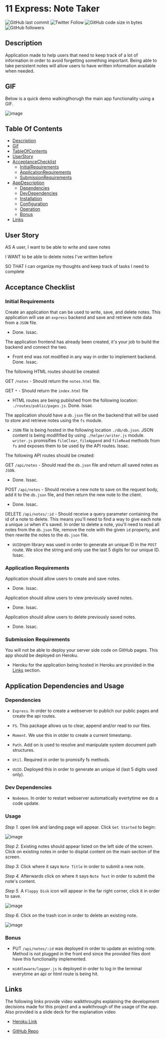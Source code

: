 # 11 Express: Note Taker

![GitHub last commit](https://img.shields.io/github/last-commit/carlosissac/mod11hwnotetaker) ![Twitter Follow](https://img.shields.io/twitter/follow/zzzakk_cccrlss?style=social) ![GitHub code size in bytes](https://img.shields.io/github/languages/code-size/carlosissac/mod11hwnotetaker) ![GitHub followers](https://img.shields.io/github/followers/carlosissac?style=social) 

## Description

Application made to help users that need to keep track of a lot of information in order to avoid forgetting something important. Being able to take persistent notes will allow users to have written information available when needed.

## GIF

Below is a quick demo walkingthorugh the main app functionality using a GIF.

![image](./public/assets/images/mod11hwnotetaker.gif)

## Table Of Contents

* [Description](#Description)
* [Gif](#Gif)
* [TableOfContents](#TableOfContents)
* [UserStory](#UserStory)
* [AcceptanceChecklist](#AcceptanceChecklist)
    * [InitialRequirements](#InitialRequirements)
    * [ApplicationRequirements](#ApplicationRequirements)
    * [SubmissionRequirements](#SubmissionRequirements)
* [AppDescription](#AppDescription)
    * [Dependencies](#Dependencies)
    * [DevDependencies](#DevDependecies)
    * [Installation](#Installation)
    * [Configuration](#Configuration)
    * [Operation](#Operation)
    * [Bonus](#Bonus)
* [Links](#Links)

## User Story

AS A user, I want to be able to write and save notes

I WANT to be able to delete notes I've written before

SO THAT I can organize my thoughts and keep track of tasks I need to complete

## Acceptance Checklist

### Initial Requirements

Create an application that can be used to write, save, and delete notes. This application will use an `express` backend and save and retrieve note data from a `JSON` file.

- Done. Issac.

The application frontend has already been created, it's your job to build the backend and connect the two.

- Front end was not modified in any way in order to implement backend. Done. Issac.

The following HTML routes should be created:

GET `/notes` - Should return the `notes.html` file.

GET `*` - Should return the `index.html` file

- HTML routes are being published from the following location: `./routes/public/pages.js`. Done. Issac

The application should have a `db.json` file on the backend that will be used to store and retrieve notes using the `fs` module.

- `JSON` file is being hosted in the following location `./db/db.json`. JSON content is being modifified by using `./helper/writer.js` module. `writer.js` promisifies `fileClear`, `fileAppend` and `fileRead` methods from `fs` and exposes them to be used by the API routes. Issac.

The following API routes should be created:

GET `/api/notes` - Should read the `db.json` file and return all saved notes as `JSON`.

- Done. Issac.

POST `/api/notes` - Should receive a new note to save on the request body, add it to the `db.json` file, and then return the new note to the client.

- Done. Issac.

DELETE `/api/notes/:id` - Should receive a query parameter containing the id of a note to delete. 
This means you'll need to find a way to give each note a unique `id` when it's saved. 
In order to delete a note, you'll need to read all notes from the `db.json` file, remove the note with the given `id` property, and then rewrite the notes to the `db.json` file.

- `UUID`npm library was used in order to generate an unique ID in the `POST` route. We slice the string and only use the last 5 digits for our unique ID. Issac.

### Application Requirements

Application should allow users to create and save notes.

- Done. Issac.

Application should allow users to view previously saved notes.

- Done. Issac.

Application should allow users to delete previously saved notes.

- Done. Issac.

### Submission Requirements

You will not be able to deploy your server side code on GitHub pages. This app should be deployed on Heroku.

- Heroku for the application being hosted in Heroku are provided in the [Links](#Links) section.

## Application Dependencies and Usage

### Dependencies

* `Express`. In order to create a webserver to publich our public pages and create the api routes.

* `FS`. This package allows us to clear, append and/or read to our files.

* `Moment`. We use this in otder to create a current timestamp.

* `Path`. Add on is used to resolve and manipulate system document path structures.

* `Util`. Required in order to promisify fs methods.

* `UUID`. Deployed this in order to generate an unique id (last 5 digits used only).

### Dev Dependencies

* `Nodemon`. In order to restart webserver automatically evertytime we do a code update.

### Usage 

*Step 1.* open link and landing page will appear. Click `Get Started` to begin:

![image](./public/assets/images/gui01.jpg)

*Step 2.* Existing notes should appear listed on the left side of the screen. Click on existing notes in order to displat content on the main section of the screen.

*Step 3.* Click where it says `Note Title` in order to submit a new note. 

*Step 4.* Afterwards click on where it says `Note Text` in order to submit the note's content.

*Step 5.* A `Floppy Disk` icon will appear in the far right corner, click it in order to save.

![image](./public/assets/images/gui02.jpg)

*Step 6.* Click on the trash icon in order to delete an existing note. 

![image](./public/assets/images/gui03.jpg)

### Bonus

* PUT `/api/notes/:id` was deployed in order to update an existing note. Method is not plugged in the front end since the provided files dont have this functionality implemented.

* `middleware/logger.js` is deployed in order to log in the terminal everytime an api or html route is being hit.

## Links

The following links provide video walkthroughs explaining the development decisions made for this project and a walkthrough of the usage of the app. Also provided is a slide deck for the explanation video

* [Heroku Link](https://mod11hwnotetaker.herokuapp.com/)

* [GitHub Repo](https://github.com/carlosissac/mod11hwnotetaker)